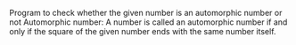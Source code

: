Program to check whether the given number is an automorphic number or not
Automorphic number: 
A number is called an automorphic number if and only if the square of the given number ends with the same number itself.